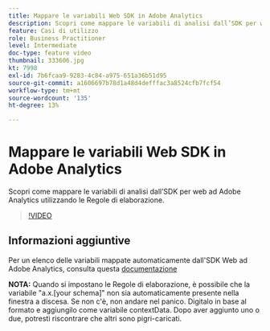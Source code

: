 ```yaml
---
title: Mappare le variabili Web SDK in Adobe Analytics
description: Scopri come mappare le variabili di analisi dall’SDK per web ad Adobe Analytics utilizzando le Regole di elaborazione.
feature: Casi di utilizzo
role: Business Practitioner
level: Intermediate
doc-type: feature video
thumbnail: 333606.jpg
kt: 7998
exl-id: 7b6fcaa9-9283-4c84-a975-651a36b51d95
source-git-commit: a1606697b78d1a48d4defffac3a8524cfb7fcf54
workflow-type: tm+mt
source-wordcount: '135'
ht-degree: 13%

---
```


# Mappare le variabili Web SDK in Adobe Analytics

Scopri come mappare le variabili di analisi dall’SDK per web ad Adobe Analytics utilizzando le Regole di elaborazione.

>[!VIDEO](https://video.tv.adobe.com/v/333606/?quality=12&learn=on)

## Informazioni aggiuntive

Per un elenco delle variabili mappate automaticamente dall&#39;SDK Web ad Adobe Analytics, consulta questa [documentazione](https://experienceleague.adobe.com/docs/experience-platform/edge/data-collection/adobe-analytics/automatically-mapped-vars.html)

**NOTA:** Quando si impostano le Regole di elaborazione, è possibile che la variabile &quot;a.x.[your schema]&quot; non sia automaticamente presente nella finestra a discesa. Se non c&#39;è, non andare nel panico. Digitalo in base al formato e aggiungilo come variabile contextData. Dopo aver aggiunto uno o due, potresti riscontrare che altri sono pigri-caricati.
